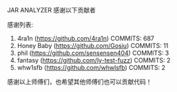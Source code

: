 JAR ANALYZER 感谢以下贡献者

感谢列表:

1. 4ra1n (https://github.com/4ra1n) COMMITS: 687
2. Honey Baby (https://github.com/Gosiu) COMMITS: 11
3. phil (https://github.com/sensensen404) COMMITS: 3
4. fantasy (https://github.com/ly-test-fuzz) COMMITS: 2
5. whw1sfb (https://github.com/whwlsfb) COMMITS: 2

感谢以上师傅们，也希望其他师傅们也可以贡献代码！